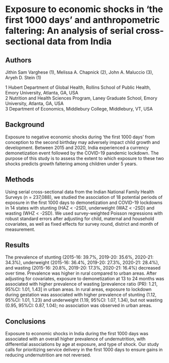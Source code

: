 # Exposure to economic shocks in ‘the first 1000 days’ and anthropometric faltering: An analysis of serial cross-sectional data from India

## Authors
Jithin Sam Varghese (1), Melissa A. Chapnick (2), John A. Maluccio (3), Aryeh D. Stein (1)   
  
1 Hubert Department of Global Health, Rollins School of Public Health, Emory University, Atlanta, GA, USA   
2 Nutrition and Health Sciences Program, Laney Graduate School, Emory University, Atlanta, GA, USA   
3 Department of Economics, Middlebury College, Middlebury, VT, USA   

## Background
Exposure to negative economic shocks during ‘the first 1000 days’ from conception to the second birthday may adversely impact child growth and development. Between 2015 and 2020, India experienced a currency demonetization event followed by the COVID-19 pandemic lockdown. The purpose of this study is to assess the extent to which exposure to these two shocks predicts growth faltering among children under 5 years.    
## Methods
Using serial cross-sectional data from the Indian National Family Health Surveys (n = 237,088), we studied the association of 18 potential periods of exposure in the first 1000 days to demonetization and COVID-19 lockdowns in 14 states with stunting (HAZ < -2SD), underweight (WAZ < -2SD) and wasting (WHZ < -2SD). We used survey-weighted Poisson regressions with robust standard errors after adjusting for child, maternal and household covariates, as well as fixed effects for survey round, district and month of measurement.     
## Results
The prevalence of stunting (2015-16: 39.7%, 2019-20: 35.6%, 2020-21: 34.3%), underweight (2015-16: 36.4%, 2019-20: 27.3%, 2020-21: 28.4%), and wasting (2015-16: 20.8%, 2019-20: 17.3%, 2020-21: 16.4%) decreased over time. Prevalence was higher in rural compared to urban areas. After adjusting for covariates, exposure to demonetization at 13 to 24 months was associated with higher prevalence of wasting [prevalence ratio (PR): 1.21, 95%CI: 1.01, 1.43] in urban areas. In rural areas, exposure to lockdown during gestation was associated with higher prevalence of stunting (1.12, 95%CI: 1.01, 1.23) and underweight (1.19, 95%CI: 1.07, 1.34), but not wasting (0.95, 95%CI: 0.87, 1.04); no association was observed in urban areas.   
## Conclusions
Exposure to economic shocks in India during the first 1000 days was associated with an overall higher prevalence of undernutrition, with differential associations by age at exposure, and type of shock. Our study calls for prioritizing service delivery in the first 1000 days to ensure gains in reducing undernutrition are not reversed.   





